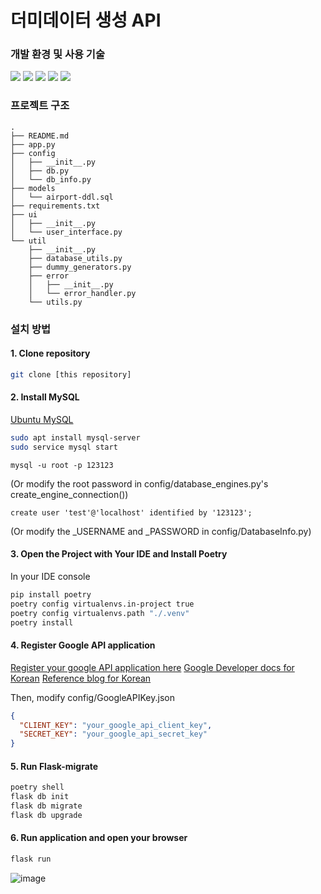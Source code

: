 # 더미데이터 생성 API

### 개발 환경 및 사용 기술
![](https://img.shields.io/badge/Ubuntu-24292e?style=flat&logo=Ubuntu&logoColor=white")
![](https://img.shields.io/badge/Poetry-24292e?style=flat&logo=Poetry&logoColor=white")
![](https://img.shields.io/badge/Python-24292e?style=flat&logo=Python&logoColor=white")
![](https://img.shields.io/badge/SQLAlchemy-24292e?style=flat&logo=SQLAlchemy&logoColor=white")
![](https://img.shields.io/badge/Flask-24292e?style=flat&logo=Flask&logoColor=white")

### 프로젝트 구조
```text
.
├── README.md
├── app.py
├── config
│   ├── __init__.py
│   ├── db.py
│   └── db_info.py
├── models
│   └── airport-ddl.sql
├── requirements.txt
├── ui
│   ├── __init__.py
│   └── user_interface.py
└── util
    ├── __init__.py
    ├── database_utils.py
    ├── dummy_generators.py
    ├── error
    │   ├── __init__.py
    │   └── error_handler.py
    └── utils.py
```

### 설치 방법

#### 1. Clone repository
```bash
git clone [this repository]
```

#### 2. Install MySQL
[Ubuntu MySQL](https://ubuntu.com/server/docs/install-and-configure-a-mysql-server)

```bash
sudo apt install mysql-server
sudo service mysql start
```

```mysql
mysql -u root -p 123123
```
(Or modify the root password in config/database_engines.py's create_engine_connection())

```mysql
create user 'test'@'localhost' identified by '123123';
```
(Or modify the _USERNAME and _PASSWORD in config/DatabaseInfo.py)

#### 3. Open the Project with Your IDE and Install Poetry
In your IDE console
```bash
pip install poetry
poetry config virtualenvs.in-project true
poetry config virtualenvs.path "./.venv"
poetry install
```

#### 4. Register Google API application
[Register your google API application here](https://console.cloud.google.com/welcome)
[Google Developer docs for Korean](https://developers.google.com/identity/protocols/oauth2/service-account?hl=ko#creatinganaccount)
[Reference blog for Korean](https://goldenrabbit.co.kr/2023/08/07/oauth%EB%A5%BC-%EC%82%AC%EC%9A%A9%ED%95%9C-%EA%B5%AC%EA%B8%80-%EB%A1%9C%EA%B7%B8%EC%9D%B8-%EC%9D%B8%EC%A6%9D%ED%95%98%EA%B8%B0-1%ED%8E%B8/)

Then, modify config/GoogleAPIKey.json
```json
{
  "CLIENT_KEY": "your_google_api_client_key",
  "SECRET_KEY": "your_google_api_secret_key"
}
```

#### 5. Run Flask-migrate
```bash
poetry shell
flask db init
flask db migrate
flask db upgrade
```

#### 6. Run application and open your browser
```bash
flask run
```
![image](https://github.com/Scanf-s/SQLAlchemy_Project/assets/105439069/4802f5db-a362-4afe-aca2-d348e3e7ef05)


